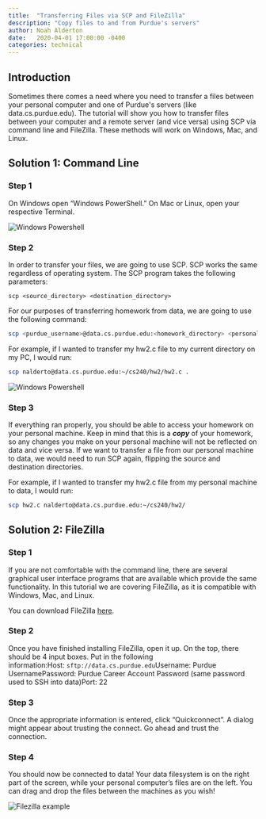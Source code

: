 ```yaml
---
title:  "Transferring Files via SCP and FileZilla"
description: "Copy files to and from Purdue's servers"
author: Noah Alderton
date:   2020-04-01 17:00:00 -0400
categories: technical
---
```



## Introduction

Sometimes there comes a need where you need to transfer a files between your personal computer and one of Purdue's servers (like data.cs.purdue.edu).  The tutorial will show you how to transfer files between your computer and a remote server (and vice versa) using SCP via command line and FileZilla.  These methods will work on Windows, Mac, and Linux.

## Solution 1: Command Line

### Step 1

On Windows open “Windows PowerShell.” On Mac or Linux, open your respective Terminal.

![Windows Powershell](https://piazza.com/redirect/s3?bucket=uploads&prefix=attach%2Fk4xoekpg2qs2af%2Fj6jr6ij1sv162q%2Fk8gfyjjwujp5%2Fimage1.png)

### Step 2

In order to transfer your files, we are going to use SCP. SCP works the same regardless of operating system. The SCP program takes the following parameters:

`scp <source_directory> <destination_directory>`

For our purposes of transferring homework from data, we are going to use the following command:

```bash
scp <purdue_username>@data.cs.purdue.edu:<homework_directory> <personal_machine_directory>
```

For example, if I wanted to transfer my hw2.c file to my current directory on my PC, I would run:

```bash
scp nalderto@data.cs.purdue.edu:~/cs240/hw2/hw2.c .
```

![Windows Powershell](https://piazza.com/redirect/s3?bucket=uploads&prefix=attach%2Fk4xoekpg2qs2af%2Fj6jr6ij1sv162q%2Fk8gfz3k1fmvd%2Fimage2.png)

### Step 3

If everything ran properly, you should be able to access your homework on your personal machine. Keep in mind that this is a ***copy*** of your homework, so any changes you make on your personal machine will not be reflected on data and vice versa. If we want to transfer a file from our personal machine to data, we would need to run SCP again, flipping the source and destination directories.

For example, if I wanted to transfer my hw2.c file from my personal machine to data, I would run:

```bash
scp hw2.c nalderto@data.cs.purdue.edu:~/cs240/hw2/
```

## Solution 2: FileZilla

### Step 1

If you are not comfortable with the command line, there are several graphical user interface programs that are available which provide the same functionality. In this tutorial we are covering FileZilla, as it is compatible with Windows, Mac, and Linux.

You can download FileZilla [here](https://filezilla-project.org/download.php?show_all=1).

### Step 2

Once you have finished installing FileZilla, open it up. On the top, there should be 4 input boxes. Put in the following information:Host: `sftp://data.cs.purdue.edu`Username: Purdue UsernamePassword: Purdue Career Account Password (same password used to SSH into data)Port: 22

### Step 3

Once the appropriate information is entered, click “Quickconnect”. A dialog might appear about trusting the connect. Go ahead and trust the connection.

### Step 4

You should now be connected to data! Your data filesystem is on the right part of the screen, while your personal computer’s files are on the left. You can drag and drop the files between the machines as you wish!

![Filezilla example](https://piazza.com/redirect/s3?bucket=uploads&prefix=attach%2Fk4xoekpg2qs2af%2Fj6jr6ij1sv162q%2Fk8gfzjg5s2wl%2Fimage3.png)